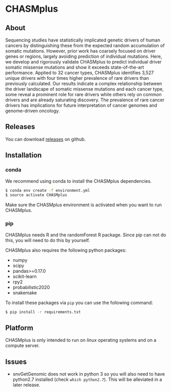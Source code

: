 # CHASMplus

## About

Sequencing studies have statistically implicated genetic drivers of human cancers by distinguishing these from the expected random accumulation of somatic mutations. However, prior work has coarsely focused on driver genes or regions, largely avoiding prediction of individual mutations. Here, we develop and rigorously validate CHASMplus to predict individual driver somatic missense mutations and show it exceeds state-of-the-art performance. Applied to 32 cancer types, CHASMplus identifies 3,527 unique drivers with four times higher prevalence of rare drivers than previously calculated. Our results indicate a complex relationship between the driver landscape of somatic missense mutations and each cancer type, some reveal a prominent role for rare drivers while others rely on common drivers and are already saturating discovery. The prevalence of rare cancer drivers has implications for future interpretation of cancer genomes and genome-driven oncology.

## Releases

You can download [releases](https://github.com/KarchinLab/CHASMplus/releases) on github.

## Installation

### conda

We recommend using conda to install the CHASMplus dependencies.

```bash
$ conda env create -f environment.yml 
$ source activate CHASMplus
```

Make sure the CHASMplus environment is activated when you want to run CHASMplus.

### pip

CHASMplus needs R and the randomForest R package. Since pip can not do this, you will need to do this by yourself.

CHASMplus also requires the following python packages:

* numpy
* scipy
* pandas>=0.17.0
* scikit-learn
* rpy2
* probabilistic2020
* snakemake

To install these packages via `pip` you can use the following command:

```bash
$ pip install -r requirements.txt
```

## Platform

CHASMplus is only intended to run on *linux* operating systems and on a compute server.

## Issues

* snvGetGenomic does not work in python 3 so you will also need to have python2.7 installed (check `which python2.7`). This will be alleviated in a later release.
